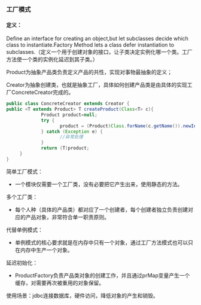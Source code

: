 ### 工厂模式

#### **定义：**

Define an interface for creating an object,but let subclasses decide which class to instantiate.Factory Method lets a class defer instantiation to subclasses.（定义一个用于创建对象的接口，让子类决定实例化哪一个类。工厂方法使一个类的实例化延迟到其子类。）

Product为抽象产品类负责定义产品的共性，实现对事物最抽象的定义；

Creator为抽象创建类，也就是抽象工厂，具体如何创建产品类是由具体的实现工厂ConcreteCreator完成的。

```java
public class ConcreteCreator extends Creator {
public <T extends Product> T createProduct(Class<T> c){
             Product product=null;
             try {
                    product = (Product)Class.forName(c.getName()).newInstance();
             } catch (Exception e) {
                    //异常处理
             }
             return (T)product;         
     }
}
```

简单工厂模式：

* 一个模块仅需要一个工厂类，没有必要把它产生出来，使用静态的方法。

多个工厂类：

* 每个人种（具体的产品类）都对应了一个创建者，每个创建者独立负责创建对应的产品对象，非常符合单一职责原则。

代替单例模式：

* 单例模式的核心要求就是在内存中只有一个对象，通过工厂方法模式也可以只在内存中生产一个对象。

延迟初始化：

* ProductFactory负责产品类对象的创建工作，并且通过prMap变量产生一个缓存，对需要再次被重用的对象保留。

使用场景：jdbc连接数据库，硬件访问，降低对象的产生和销毁。

